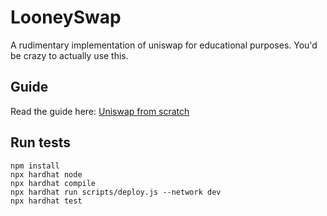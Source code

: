 # LooneySwap
A rudimentary implementation of uniswap for educational purposes. You'd be crazy to actually use this.

## Guide
Read the guide here: [Uniswap from scratch](https://monokh.com/posts/uniswap-from-scratch)

## Run tests
```
npm install
npx hardhat node
npx hardhat compile
npx hardhat run scripts/deploy.js --network dev
npx hardhat test
```
